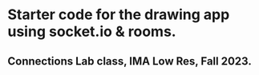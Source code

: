 # Starter code for the drawing app using socket.io & rooms.
## Connections Lab class, IMA Low Res, Fall 2023.
